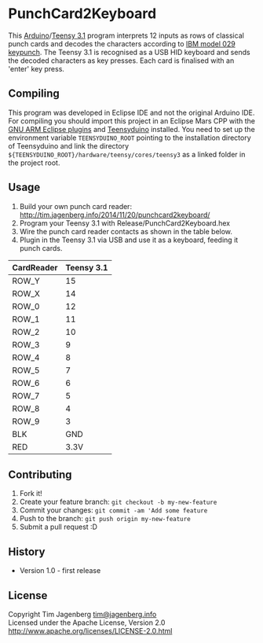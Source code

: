 # PunchCard2Keyboard

This [Arduino](http://arduino.cc/)/[Teensy 3.1](http://www.pjrc.com/teensy/teensy31.html) program interprets 12 inputs as rows of classical punch cards and decodes the characters according to [IBM model 029 keypunch](http://homepage.cs.uiowa.edu/~jones/cards/codes.html). The Teensy 3.1 is recognised as a USB HID keyboard and sends the decoded characters as key presses. Each card is finalised with an 'enter' key press.

## Compiling

This program was developed in Eclipse IDE and not the original Arduino IDE. For compiling you should import this project in an Eclipse Mars CPP with the [GNU ARM Eclipse plugins](http://gnuarmeclipse.livius.net/blog/) and [Teensyduino](https://www.pjrc.com/teensy/teensyduino.html) installed. You need to set up the environment variable `TEENSYDUINO_ROOT` pointing to the installation directory of Teensyduino and link the directory `${TEENSYDUINO_ROOT}/hardware/teensy/cores/teensy3` as a linked folder in the project root.

## Usage

1. Build your own punch card reader: http://tim.jagenberg.info/2014/11/20/punchcard2keyboard/
2. Program your Teensy 3.1 with Release/PunchCard2Keyboard.hex
3. Wire the punch card reader contacts as shown in the table below.
4. Plugin in the Teensy 3.1 via USB and use it as a keyboard, feeding it punch cards.

CardReader | Teensy 3.1
---- | ----------
ROW_Y | 15
ROW_X | 14
ROW_0 | 12
ROW_1 | 11
ROW_2 | 10
ROW_3 | 9
ROW_4 | 8
ROW_5 | 7
ROW_6 | 6
ROW_7 | 5
ROW_8 | 4
ROW_9 | 3
BLK | GND
RED | 3.3V


## Contributing

1. Fork it!
2. Create your feature branch: `git checkout -b my-new-feature`
3. Commit your changes: `git commit -am 'Add some feature`
4. Push to the branch: `git push origin my-new-feature`
5. Submit a pull request :D

## History

* Version 1.0 - first release

## License

Copyright Tim Jagenberg <tim@jagenberg.info>  
Licensed under the Apache License, Version 2.0  
http://www.apache.org/licenses/LICENSE-2.0.html
